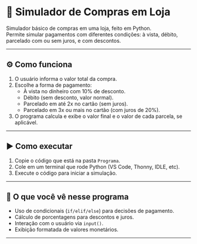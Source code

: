 # 🛒 Simulador de Compras em Loja

Simulador básico de compras em uma loja, feito em Python.  
Permite simular pagamentos com diferentes condições: à vista, débito, parcelado com ou sem juros, e com descontos.

---

## ⚙️ Como funciona

1. O usuário informa o valor total da compra.
2. Escolhe a forma de pagamento:
   - À vista no dinheiro com 10% de desconto.
   - Débito (sem desconto, valor normal).
   - Parcelado em até 2x no cartão (sem juros).
   - Parcelado em 3x ou mais no cartão (com juros de 20%).
3. O programa calcula e exibe o valor final e o valor de cada parcela, se aplicável.

---

## ▶️ Como executar

1. Copie o código que está na pasta `Programa`.
2. Cole em um terminal que rode Python (VS Code, Thonny, IDLE, etc).
3. Execute o código para iniciar a simulação.

---

## 🧠 O que você vê nesse programa

- Uso de condicionais (`if/elif/else`) para decisões de pagamento.
- Cálculo de porcentagens para descontos e juros.
- Interação com o usuário via `input()`.
- Exibição formatada de valores monetários.

---
